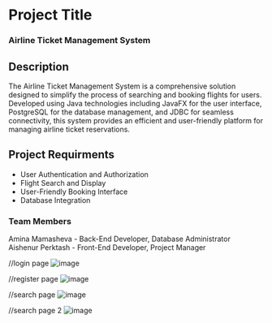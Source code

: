 # Project Title
### Airline Ticket Management System

## Description
The Airline Ticket Management System is a comprehensive solution designed to simplify the process of searching and booking flights for users. Developed using Java technologies including JavaFX for the user interface, PostgreSQL for the database management, and JDBC for seamless connectivity, this system provides an efficient and user-friendly platform for managing airline ticket reservations.


## Project Requirments
* User Authentication and Authorization
* Flight Search and Display
* User-Friendly Booking Interface
* Database Integration

### Team Members
Amina Mamasheva - Back-End Developer, Database Administrator <br> Aishenur Perktash - Front-End Developer, Project Manager

//login page
![image](https://github.com/aminaflox/Airline-ticket-management-system/assets/98947733/5286fb6f-1020-4912-bbfa-8d9322156c82)

//register page
![image](https://github.com/aminaflox/Airline-ticket-management-system/assets/98947733/2b172c49-5d3c-4d63-b90a-e48ad5323a84)

//search page
![image](https://github.com/aminaflox/Airline-ticket-management-system/assets/98947733/a5728364-d1eb-4902-a8ac-1050eaea5527)

//search page 2
![image](https://github.com/aminaflox/Airline-ticket-management-system/assets/98947733/e58b1a59-eeed-4e7f-a7b1-a0ba571e849d)

